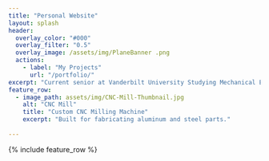 ```yaml
---
title: "Personal Website"
layout: splash
header:
  overlay_color: "#000"
  overlay_filter: "0.5"
  overlay_image: /assets/img/PlaneBanner .png
  actions:
    - label: "My Projects"
      url: "/portfolio/"
excerpt: "Current senior at Vanderbilt University Studying Mechanical Engineering. Passionate about making an impact on the world within the Aviation Industry. "
feature_row:
  - image_path: assets/img/CNC-Mill-Thumbnail.jpg
    alt: "CNC Mill"
    title: "Custom CNC Milling Machine"
    excerpt: "Built for fabricating aluminum and steel parts."
    
---
```


{% include feature_row %}

